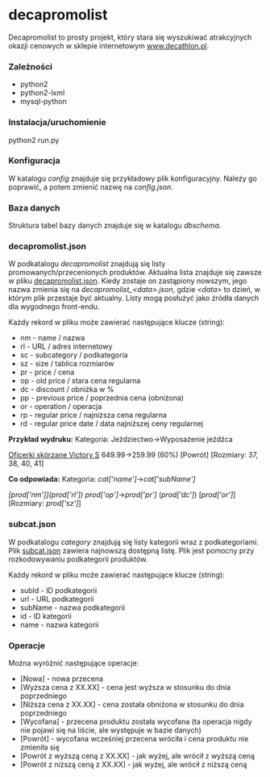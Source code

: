 # decapromolist

Decapromolist to prosty projekt, który stara się wyszukiwać atrakcyjnych okazji cenowych w sklepie internetowym www.decathlon.pl.

### Zależności
* python2
* python2-lxml
* mysql-python

### Instalacja/uruchomienie
python2 run.py

### Konfiguracja
W katalogu *config* znajduje się przykładowy plik konfiguracyjny. Należy go poprawić, a potem zmienić nazwę na *config.json*.

### Baza danych
Struktura tabel bazy danych znajduje się w katalogu *dbschema*.

### decapromolist.json

W podkatalogu *decapromolist* znajdują się listy promowanych/przecenionych produktów. Aktualna lista znajduje się zawsze w pliku [decapromolist.json](https://raw.githubusercontent.com/thof/decapromolist/master/decapromolist/decapromolist.json). Kiedy zostaje on zastąpiony nowszym, jego nazwa zmienia się na *decapromolist_\<data\>.json*, gdzie *\<data\>* to dzień, w którym plik przestaje być aktualny. Listy mogą posłużyć jako źródła danych dla wygodnego front-endu.

Każdy rekord w pliku może zawierać następujące klucze (string):
* nm - name / nazwa
* rl - URL / adres internetowy
* sc - subcategory / podkategoria
* sz - size / tablica rozmiarów
* pr - price / cena
* op - old price / stara cena regularna
* dc - discount / obniżka w %
* pp - previous price / poprzednia cena (obniżona)
* or - operation / operacja
* rp - regular price / najniższa cena regularna
* rd - regular price date / data najniższej ceny regularnej

**Przykład wydruku:**
Kategoria: Jeździectwo->Wyposażenie jeźdźca

[Oficerki skórzane Victory S](http://www.decathlon.pl/oficerki-skorzane-victory-s-id_8206442.html) 649.99->259.99 (60%) [Powrót] [Rozmiary: 37, 38, 40, 41]

**Co odpowiada:** 
Kategoria: *cat['name']*->*cat['subName']*

*\[prod['nm']\]\(prod['rl']\)* *prod['op']*->*prod['pr']* \(*prod['dc']*) [*prod['or']*] [Rozmiary: *prod['sz']*]

### subcat.json

W podkatalogu *category* znajdują się listy kategorii wraz z podkategoriami. Plik [subcat.json](https://raw.githubusercontent.com/thof/decapromolist/master/category/subcat.json) zawiera najnowszą dostępną listę. Plik jest pomocny przy rozkodowywaniu podkategorii produktów.

Każdy rekord w pliku może zawierać następujące klucze (string):
* subId - ID podkategorii
* url - URL podkategorii
* subName - nazwa podkategorii
* id - ID kategorii
* name - nazwa kategorii

### Operacje

Można wyróżnić następujące operacje:
* [Nowa] - nowa przecena
* [Wyższa cena z XX.XX] - cena jest wyższa w stosunku do dnia poprzedniego
* [Niższa cena z XX.XX] - cena została obniżona w stosunku do dnia poprzedniego
* [Wycofana] - przecena produktu została wycofana (ta operacja nigdy nie pojawi się na liście, ale występuje w bazie danych)
* [Powrót] - wycofana wcześniej przecena wróciła i cena produktu nie zmieniła się
* [Powrót z wyższą ceną z XX.XX] - jak wyżej, ale wrócił z wyższą ceną
* [Powrót z niższą ceną z XX.XX] - jak wyżej, ale wrócił z niższą ceną
